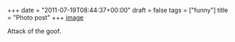 +++
date = "2011-07-19T08:44:37+00:00"
draft = false
tags = ["funny"]
title = "Photo post"
+++
[image](/img/2011-07-19-photo-post/d238e9cfab6e849a5996e19e58d67b06dc8d2c2b80ac669e88d9c1a9e603b6a2.gif)

Attack of the goof.
